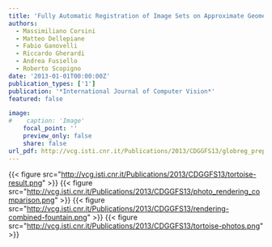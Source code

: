 ```yaml
---
title: 'Fully Automatic Registration of Image Sets on Approximate Geometry'
authors:
  - Massimiliano Corsini
  - Matteo Dellepiane
  - Fabio Ganovelli
  - Riccardo Gherardi
  - Andrea Fusiello
  - Roberto Scopigno
date: '2013-01-01T00:00:00Z'
publication_types: ['1']
publication: '*International Journal of Computer Vision*'
featured: false

image:
#    caption: 'Image'
    focal_point: ''
    preview_only: false
    share: false
url_pdf: http://vcg.isti.cnr.it/Publications/2013/CDGGFS13/globreg_preprint.pdf
---
```

{{< figure src="http://vcg.isti.cnr.it/Publications/2013/CDGGFS13/tortoise-result.png" >}}
{{< figure src="http://vcg.isti.cnr.it/Publications/2013/CDGGFS13/photo_rendering_comparison.png" >}}
{{< figure src="http://vcg.isti.cnr.it/Publications/2013/CDGGFS13/rendering-combined-fountain.png" >}}
{{< figure src="http://vcg.isti.cnr.it/Publications/2013/CDGGFS13/tortoise-photos.png" >}}
